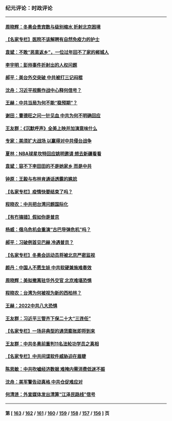 ### 纪元评论：时政评论
---
#### [周晓辉：冬奥会贵宾数与级别缩水 折射北京困境](../../pages/nsc1025/n13539533.md) 
#### [【名家专栏】医院不该解聘有自然免疫力的护士](../../pages/nsc1025/n13539217.md) 
#### [袁斌：不敢“恶意返乡”，一位过年回不了家的郸城人](../../pages/nsc1025/n13538781.md) 
#### [李宇明：彭帅事件折射出的人权问题](../../pages/nsc1025/n13537962.md) 
#### [郝平：美台外交突破 中共被打三记闷棍](../../pages/nsc1025/n13537746.md) 
#### [沈舟：习近平视察作战中心释何信号？](../../pages/nsc1025/n13537428.md) 
#### [王赫：中共当局为何不能“稳预期”？](../../pages/nsc1025/n13535919.md) 
#### [谢田：曹德旺之问一针见血 中共为何不明确回应](../../pages/nsc1025/n13535881.md) 
#### [王友群：《沉默呼声》全美上映并加演意味什么](../../pages/nsc1025/n13534477.md) 
#### [专家：美须扩大战场 以赢得对中共侵台战争](../../pages/nsc1025/n13534835.md) 
#### [夏林：NBA球星坎特回应姚明邀请 想去新疆看看](../../pages/nsc1025/n13534942.md) 
#### [袁斌：容不下李田田的不是她家乡 而是中共](../../pages/nsc1025/n13534663.md) 
#### [钟原：王毅与布林肯通话透露的尴尬](../../pages/nsc1025/n13534463.md) 
#### [【名家专栏】疫情快要结束了吗？](../../pages/nsc1025/n13533767.md) 
#### [程晓农：中共把台湾问题国际化](../../pages/nsc1025/n13534136.md) 
#### [【有冇搞错】假如你是普京](../../pages/nsc1025/n13532025.md) 
#### [杨威：俄乌危机会重演“古巴导弹危机”吗？](../../pages/nsc1025/n13531915.md) 
#### [郝平：习破例首见巴赫 冷遇普京？](../../pages/nsc1025/n13532013.md) 
#### [【名家专栏】冬奥会运动员将被北京严密监视](../../pages/nsc1025/n13530845.md) 
#### [颜丹：中国人不愿生娃 中共软硬兼施难奏效](../../pages/nsc1025/n13531251.md) 
#### [周晓辉：美拟撤离驻华外交官 北京难堪恐惧](../../pages/nsc1025/n13531021.md) 
#### [程晓农：台湾为何被视为新的西柏林？](../../pages/nsc1025/n13529520.md) 
#### [王赫：2022中共八大恐惧](../../pages/nsc1025/n13529411.md) 
#### [王友群：习近平三管齐下保二十大“三连任”](../../pages/nsc1025/n13529377.md) 
#### [【名家专栏】一场非典型的通货膨胀即将到来](../../pages/nsc1025/n13528442.md) 
#### [王友群：中共冬奥前重判11名法轮功学员之真相](../../pages/nsc1025/n13527091.md) 
#### [【名家专栏】中共间谍软件威胁迫在眉睫](../../pages/nsc1025/n13528445.md) 
#### [陈思敏：中共吹嘘经济数据 难掩内需消费低迷不振](../../pages/nsc1025/n13527852.md) 
#### [沈舟：美军警告动真格 中共仓促难应对](../../pages/nsc1025/n13527030.md) 
#### [何清涟：外宣媒体发出清算“江泽民路线”信号](../../pages/nsc1025/n13527023.md) 

---
#### 第 [ [163](./163.md) / [162](./162.md) / [161](./161.md) / [160](./160.md) / [159](./159.md) / [158](./158.md) / [157](./157.md) / [156](./156.md) ] 页
